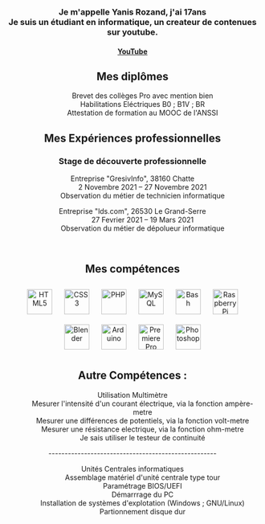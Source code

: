   <!-- Hi there! Feel free to make this your own but don't use my data -->
<div align="center">  
<h3>Je m'appelle Yanis Rozand, j'ai 17ans<br>Je suis un étudiant en informatique, un createur de contenues sur youtube.</h3>

<h4><a href="https://bit.ly/2TV0RIg">YouTube</a></h4>

## Mes diplômes 
  <dl>
    <dd>Brevet des collèges Pro avec mention bien</dd>
    <dd>Habilitations Eléctriques B0 ; B1V ; BR</dd>
    <dd>Attestation de formation au MOOC de l'ANSSI</dd>
   </dl>

## Mes Expériences professionnelles
  ### Stage de découverte professionnelle
  <dl>
    <dt>Entreprise "GresivInfo", 38160 Chatte</dt>
    <dd>2 Novembre 2021 – 27 Novembre 2021</dd>
    <dd>Observation du métier de technicien informatique</dd>
  </dl>
  
  <dl>
    <dt>Entreprise "lds.com", 26530 Le Grand-Serre</dt>
    <dd>27 Fevrier 2021 – 19 Mars 2021</dd>
    <dd>Observation du métier de dépolueur informatique</dd>
  </dl>
<br/>  


## Mes compétences  
<div align="center">  
<img style="margin: 10px" src="https://profilinator.rishav.dev/skills-assets/html5-original-wordmark.svg" alt="HTML5" height="50" />  
<img style="margin: 10px" src="https://profilinator.rishav.dev/skills-assets/css3-original-wordmark.svg" alt="CSS3" height="50" />  
<img style="margin: 10px" src="https://profilinator.rishav.dev/skills-assets/php-original.svg" alt="PHP" height="50" />  
<img style="margin: 10px" src="https://profilinator.rishav.dev/skills-assets/mysql-original-wordmark.svg" alt="MySQL" height="50" />  
<img style="margin: 10px" src="https://profilinator.rishav.dev/skills-assets/gnu_bash-icon.svg" alt="Bash" height="50" />  
<img style="margin: 10px" src="https://profilinator.rishav.dev/skills-assets/raspberrypi.png" alt="Raspberry Pi" height="50" />  
<img style="margin: 10px" src="https://profilinator.rishav.dev/skills-assets/blender_community_badge_white.svg" alt="Blender" height="50" />  
<img style="margin: 10px" src="https://profilinator.rishav.dev/skills-assets/arduino.png" alt="Arduino" height="50" />  
<img style="margin: 10px" src="https://profilinator.rishav.dev/skills-assets/adobepremierepro.png" alt="Premiere Pro" height="50" />  
<img style="margin: 10px" src="https://profilinator.rishav.dev/skills-assets/photoshop-plain.svg" alt="Photoshop" height="50" />  
</div>  

## Autre Compétences :  
  
  <dl>
    <dt>Utilisation Multimètre</dt>
    <dd>Mesurer l'intensité d'un courant électrique, via la fonction ampère-metre</dd>
    <dd>Mesurer une différences de potentiels, via la fonction volt-metre</dd>
    <dd>Mesurer une résistance electrique, via la fonction ohm-metre</dd>
    <dd>Je sais utiliser le testeur de continuité</dd>
  </dl>
----------------------------------------------------
   <dl>
    <dt>Unités Centrales informatiques</dt>
    <dd>Assemblage matériel d'unité centrale type tour</dd>
    <dd>Paramétrage BIOS/UEFI</dd>
    <dd>Démarrrage du PC</dd>
    <dd>Installation de systèmes d'explotation (Windows ; GNU/Linux)</dd>
    <dd>Partionnement disque dur</dd>
   </dl>
  

<br />
